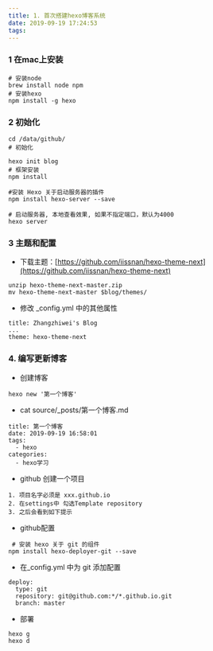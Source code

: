 ```yaml
---
title: 1. 首次搭建hexo博客系统
date: 2019-09-19 17:24:53
tags:
---
```

### 1 在mac上安装
```
# 安装node
brew install node npm
# 安装hexo
npm install -g hexo
```

### 2 初始化
```
cd /data/github/
# 初始化

hexo init blog
# 框架安装
npm install

#安装 Hexo 关于启动服务器的插件
npm install hexo-server --save

# 启动服务器, 本地查看效果, 如果不指定端口，默认为4000
hexo server

```

### 3 主题和配置
- 下载主题：[https://github.com/iissnan/hexo-theme-next](https://github.com/iissnan/hexo-theme-next)
```
unzip hexo-theme-next-master.zip
mv hexo-theme-next-master $blog/themes/
```

- 修改 _config.yml 中的其他属性
```
title: Zhangzhiwei's Blog
...
theme: hexo-theme-next
```

### 4. 编写更新博客

- 创建博客
```
hexo new '第一个博客'
```

- cat source/_posts/第一个博客.md
```
title: 第一个博客
date: 2019-09-19 16:58:01
tags:
  - hexo
categories:
  - hexo学习
```

- github 创建一个项目
```
1. 项目名字必须是 xxx.github.io
2. 在settings中 勾选Template repository
3. 之后会看到如下提示
```



- github配置
```
 # 安装 hexo 关于 git 的组件
npm install hexo-deployer-git --save
```

- 在_config.yml 中为 git 添加配置
```
deploy:
  type: git
  repository: git@github.com:*/*.github.io.git
  branch: master
```

- 部署
```
hexo g
hexo d
```
